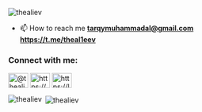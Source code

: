<p align="left"> <img src="https://komarev.com/ghpvc/?username=thealiev&label=Profile%20views&color=0e75b6&style=flat" alt="thealiev" /> </p>

- 📫 How to reach me **tarqymuhammadal@gmail.com https://t.me/theal1eev**

<h3 align="left">Connect with me:</h3>
<p align="left">
<a href="https://dev.to/@thealiev" target="blank"><img align="center" src="https://raw.githubusercontent.com/rahuldkjain/github-profile-readme-generator/master/src/images/icons/Social/devto.svg" alt="@thealiev" height="30" width="40" /></a>
<a href="https://linkedin.com/in/https://www.linkedin.com/in/salohiddin-tojiyev-b62a22276/" target="blank"><img align="center" src="https://raw.githubusercontent.com/rahuldkjain/github-profile-readme-generator/master/src/images/icons/Social/linked-in-alt.svg" alt="https://www.linkedin.com/in/salohiddin-tojiyev-b62a22276/" height="30" width="40" /></a>
<a href="https://www.leetcode.com/https://leetcode.com/thealiev/" target="blank"><img align="center" src="https://raw.githubusercontent.com/rahuldkjain/github-profile-readme-generator/master/src/images/icons/Social/leet-code.svg" alt="https://leetcode.com/thealiev/" height="30" width="40" /></a>
</p>

<p><img align="left" src="https://github-readme-stats.vercel.app/api/top-langs?username=thealiev&show_icons=true&locale=en&layout=compact" alt="thealiev" /></p>

<p>&nbsp;<img align="center" src="https://github-readme-stats.vercel.app/api?username=thealiev&show_icons=true&locale=en" alt="thealiev" /></p>
